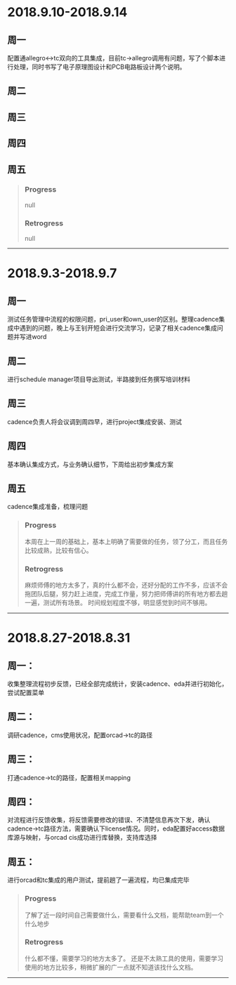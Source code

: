 # 2018.9.10-2018.9.14
## 周一
配置通allegro<->tc双向的工具集成，目前tc->allegro调用有问题，写了个脚本进行处理，同时书写了电子原理图设计和PCB电路板设计两个说明。
## 周二
## 周三
## 周四
## 周五
> ###  Progress
> 	null
> ###  Retrogress
> 	null

-----------------

# 2018.9.3-2018.9.7
## 周一
测试任务管理中流程的权限问题，pri_user和own_user的区别。整理cadence集成中遇到的问题，晚上与王钊开短会进行交流学习，记录了相关cadence集成问题并写进word
## 周二
进行schedule manager项目导出测试，半路接到任务撰写培训材料
## 周三
cadence负责人将会议调到周四早，进行project集成安装、测试
## 周四
基本确认集成方式，与业务确认细节，下周给出初步集成方案
## 周五
cadence集成准备，梳理问题
> ###  Progress
> 	本周在上一周的基础上，基本上明确了需要做的任务，领了分工，而且任务比较成熟，比较有信心。
> ###  Retrogress
> 	麻烦师傅的地方太多了，真的什么都不会，还好分配的工作不多，应该不会拖团队后腿，努力赶上进度，完成工作量，努力把师傅讲的所有地方都去趟一遍，测试所有场景。
> 	时间规划程度不够，明显感觉到时间不够用。

-----------------

# 2018.8.27-2018.8.31
## 周一：
收集整理流程初步反馈，已经全部完成统计，安装cadence、eda并进行初始化，尝试配置菜单
## 周二：
调研cadence，cms使用状况，配置orcad->tc的路径
## 周三：
打通cadence->tc的路径，配置相关mapping
## 周四：
对流程进行反馈收集，将反馈需要修改的错误、不清楚信息再次下发，确认cadence->tc路径方法，需要确认下license情况。同时，eda配置好access数据库源与映射，与orcad cis成功进行库替换，支持库选择
## 周五：
进行orcad和tc集成的用户测试，提前趟了一遍流程，均已集成完毕
> ###  Progress
> 	了解了近一段时间自己需要做什么，需要看什么文档，能帮助team到一个什么地步
> ###  Retrogress
> 	什么都不懂，需要学习的地方太多了。
> 	还是不太熟工具的使用，需要学习使用的地方比较多，稍微扩展的广一点就不知道该找什么文档。

-----------------

